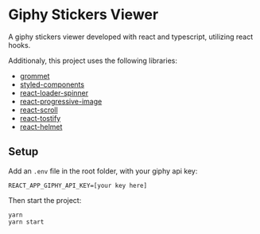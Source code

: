 # Giphy Stickers Viewer

A giphy stickers viewer developed with react and typescript, utilizing react hooks.

Additionaly, this project uses the following libraries: 

- [grommet](https://v2.grommet.io/)
- [styled-components](https://www.styled-components.com/)
- [react-loader-spinner](https://www.npmjs.com/package/react-loader-spinner)
- [react-progressive-image](https://github.com/FormidableLabs/react-progressive-image)
- [react-scroll](https://github.com/fisshy/react-scroll)
- [react-tostify](https://github.com/fkhadra/react-toastify)
- [react-helmet](https://github.com/nfl/react-helmet)

## Setup

Add an `.env` file in the root folder, with your giphy api key:

```
REACT_APP_GIPHY_API_KEY=[your key here]
```

Then start the project:

```
yarn
yarn start
```